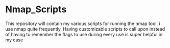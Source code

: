 # Nmap_Scripts
This repository will contain my various scripts for running the nmap tool. i use nmap quite frequently. Having customizable scripts to call upon instead of having to remember the flags to use during every use is super helpful in my case
